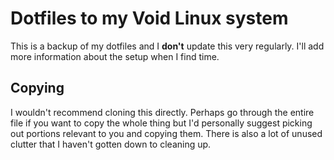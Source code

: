 # Dotfiles to my Void Linux system

This is a backup of my dotfiles and I **don't** update this very
regularly. I'll add more information about the setup when I find time.

## Copying

I wouldn't recommend cloning this directly. Perhaps go through the
entire file if you want to copy the whole thing but I'd personally
suggest picking out portions relevant to you and copying them. There
is also a lot of unused clutter that I haven't gotten down to cleaning
up.
